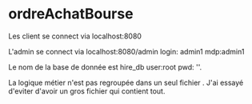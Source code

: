 # ordreAchatBourse
Les client se connect via localhost:8080

L'admin se connect via localhost:8080/admin login: admin1 mdp:admin1

Le nom de la base de donnée est hire_db user:root pwd: ''.

La logique métier n'est pas regroupée dans un seul fichier . J'ai essayé d'eviter d'avoir un gros fichier qui contient tout.
